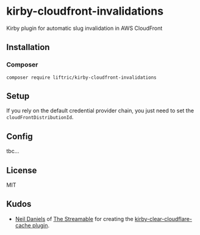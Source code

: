 # kirby-cloudfront-invalidations

Kirby plugin for automatic slug invalidation in AWS CloudFront

## Installation

### Composer

```
composer require liftric/kirby-cloudfront-invalidations
```

## Setup

If you rely on the default credential provider chain, you just need to set the `cloudFrontDistributionId`.

## Config

tbc...

## License

MIT

## Kudos

- [Neil Daniels](https://github.com/neildaniels) of [The Streamable](https://thestreamable.com) for creating the [kirby-clear-cloudflare-cache plugin](https://github.com/thestreamable/kirby-clear-cloudflare-cache).
